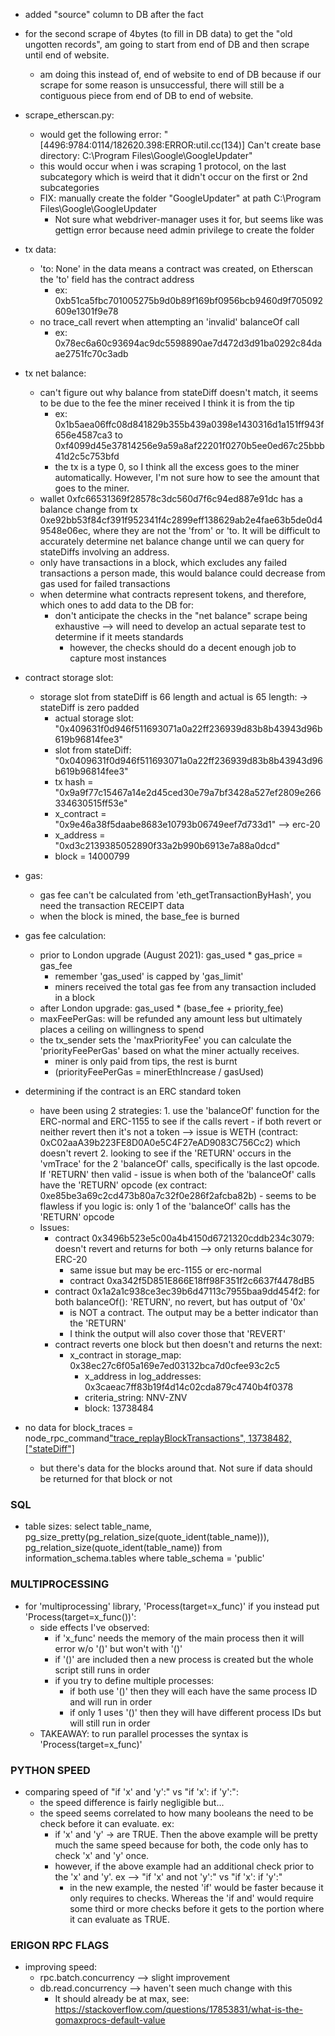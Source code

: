 - added "source" column to DB after the fact
- for the second scrape of 4bytes (to fill in DB data) to get the "old ungotten records", am going to start from end of DB and then scrape until end of website.
  - am doing this instead of, end of website to end of DB because if our scrape for some reason is unsuccessful, there will still be a contiguous piece from end of DB to end of website.
- scrape_etherscan.py:
  - would get the following error: "[4496:9784:0114/182620.398:ERROR:util.cc(134)] Can't create base directory: C:\Program Files\Google\GoogleUpdater"
  - this would occur when i was scraping 1 protocol, on the last subcategory which is weird that it didn't occur on the first or 2nd subcategories
  - FIX: manually create the folder "GoogleUpdater" at path C:\Program Files\Google\GoogleUpdater
    - Not sure what webdriver-manager uses it for, but seems like was gettign error because need admin privilege to create the folder

- tx data:
  - 'to: None' in the data means a contract was created, on Etherscan the 'to' field has the contract address
    - ex: 0xb51ca5fbc701005275b9d0b89f169bf0956bcb9460d9f705092609e1301f9e78
  - no trace_call revert when attempting an 'invalid' balanceOf call
    - ex: 0x78ec6a60c93694ac9dc5598890ae7d472d3d91ba0292c84daae2751fc70c3adb
- tx net balance:
  - can't figure out why balance from stateDiff doesn't match, it seems to be due to the fee the miner received I think it is from the tip
    - ex: 0x1b5aea06ffc08d841829b355b439a0398e1430316d1a151ff943f656e4587ca3 to 0xf4099d45e37814256e9a59a8af22201f0270b5ee0ed67c25bbb41d2c5c753bfd
    - the tx is a type 0, so I think all the excess goes to the miner automatically. However, I'm not sure how to see the amount that goes to the miner.
  - wallet 0xfc66531369f28578c3dc560d7f6c94ed887e91dc has a balance change from tx 0xe92bb53f84cf391f952341f4c2899eff138629ab2e4fae63b5de0d49548e06ec, where they are not the 'from' or 'to. It will be difficult to accurately determine net balance change until we can query for stateDiffs involving an address.
  - only have transactions in a block, which excludes any failed transactions a person made, this would balance could decrease from gas used for failed transactions
  - when determine what contracts represent tokens, and therefore, which ones to add data to the DB for:
    - don't anticipate the checks in the "net balance" scrape being exhaustive --> will need to develop an actual separate test to determine if it meets standards
      - however, the checks should do a decent enough job to capture most instances

- contract storage slot:
  - storage slot from stateDiff is 66 length and actual is 65 length: -> stateDiff is zero padded
    - actual storage slot: "0x409631f0d946f511693071a0a22ff236939d83b8b43943d96b619b96814fee3"
    - slot from stateDiff: "0x0409631f0d946f511693071a0a22ff236939d83b8b43943d96b619b96814fee3"
    - tx hash = "0x9a9f77c15467a14e2d45ced30e79a7bf3428a527ef2809e266334630515ff53e"
    - x_contract = "0x9e46a38f5daabe8683e10793b06749eef7d733d1" --> erc-20
    - x_address = "0xd3c2139385052890f33a2b990b6913e7a88a0dcd"
    - block = 14000799

- gas:
  - gas fee can't be calculated from 'eth_getTransactionByHash', you need the transaction RECEIPT data
  - when the block is mined, the base_fee is burned

- gas fee calculation:
  - prior to London upgrade (August 2021): gas_used * gas_price = gas_fee
    - remember 'gas_used' is capped by 'gas_limit'
    - miners received the total gas fee from any transaction included in a block
  - after London upgrade: gas_used * (base_fee + priority_fee)
  - maxFeePerGas: will be refunded any amount less but ultimately places a ceiling on willingness to spend
  - the tx_sender sets the 'maxPriorityFee' you can calculate the 'priorityFeePerGas' based on what the miner actually receives.
    - miner is only paid from tips, the rest is burnt
    - (priorityFeePerGas = minerEthIncrease / gasUsed)
- determining if the contract is an ERC standard token
  - have been using 2 strategies:
        1. use the 'balanceOf' function for the ERC-normal and ERC-1155 to see if the calls revert
            - if both revert or neither revert then it's not a token --> issue is WETH (contract: 0xC02aaA39b223FE8D0A0e5C4F27eAD9083C756Cc2) which doesn't revert
        2. looking to see if the 'RETURN' occurs in the 'vmTrace' for the 2 'balanceOf' calls, specifically is the last opcode. If 'RETURN' then valid
            - issue is when both of the 'balanceOf' calls have the 'RETURN' opcode (ex contract: 0xe85be3a69c2cd473b80a7c32f0e286f2afcba82b)
                - seems to be flawless if you logic is: only 1 of the 'balanceOf' calls has the 'RETURN' opcode
  - Issues:
    - contract 0x3496b523e5c00a4b4150d6721320cddb234c3079: doesn't revert and returns for both --> only returns balance for ERC-20
      - same issue but may be erc-1155 or erc-normal
      - contract 0xa342f5D851E866E18ff98F351f2c6637f4478dB5
    - contract 0x1a2a1c938ce3ec39b6d47113c7955baa9dd454f2: for both balanceOf(): 'RETURN', no revert, but has output of '0x'
      - is NOT a contract. The output may be a better indicator than  the 'RETURN'
      - I think the output will also cover those that 'REVERT'
    - contract reverts one block but then doesn't and returns the next:
      - x_contract in storage_map: 0x38ec27c6f05a169e7ed03132bca7d0cfee93c2c5
        - x_address in log_addresses: 0x3caeac7ff83b19f4d14c02cda879c4740b4f0378
        - criteria_string: NNV-ZNV
        - block: 13738484
- no data for block_traces = node_rpc_command["trace_replayBlockTransactions", 13738482, ["stateDiff"]]("result")
  - but there's data for the blocks around that. Not sure if data should be returned for that block or not

### SQL

- table sizes:
    select
    table_name,
    pg_size_pretty(pg_relation_size(quote_ident(table_name))),
    pg_relation_size(quote_ident(table_name))
    from information_schema.tables
    where table_schema = 'public'

### MULTIPROCESSING

- for 'multiprocessing' library, 'Process(target=x_func)' if you instead put 'Process(target=x_func())':
  - side effects I've observed:
    - if 'x_func' needs the memory of the main process then it will error w/o '()' but won't with '()'
    - if '()' are included then a new process is created but the whole script still runs in order
    - if you try to define multiple processes:
      - if both use '()' then they will each have the same process ID and will run in order
      - if only 1 uses '()' then they will have different process IDs but will still run in order
  - TAKEAWAY: to run parallel processes the syntax is 'Process(target=x_func)'

### PYTHON SPEED

- comparing speed of "if 'x' and 'y':" vs "if 'x': if 'y':":
  - the speed difference is fairly negligible but...
  - the speed seems correlated to how many booleans the need to be check before it can evaluate. ex:
    - if 'x' and 'y' -> are TRUE. Then the above example will be pretty much the same speed because for both, the code only has to check 'x' and 'y' once.
    - however, if the above example had an additional check prior to the 'x' and 'y'. ex --> "if 'x' and not 'y':" vs "if 'x': if 'y':"
      - in the new example, the nested 'if' would be faster because it only requires to checks. Whereas the 'if and' would require some third or more checks before it gets to the portion where it can evaluate as TRUE.

### ERIGON RPC FLAGS

- improving speed:
  - rpc.batch.concurrency --> slight improvement
  - db.read.concurrency --> haven't seen much change with this
    - It should already be at max, see: <https://stackoverflow.com/questions/17853831/what-is-the-gomaxprocs-default-value>
